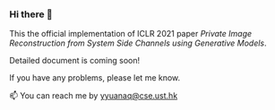### Hi there 👋

This the official implementation of ICLR 2021 paper *Private Image Reconstruction from System Side Channels using Generative Models*.

Detailed document is coming soon!

If you have any problems, please let me know.

📫 You can reach me by <yyuanaq@cse.ust.hk>

<!--
**genSCA/genSCA** is a ✨ _special_ ✨ repository because its `README.md` (this file) appears on your GitHub profile.

Here are some ideas to get you started:

- 🔭 I’m currently working on ...
- 🌱 I’m currently learning ...
- 👯 I’m looking to collaborate on ...
- 🤔 I’m looking for help with ...
- 💬 Ask me about ...
- 📫 How to reach me: ...
- 😄 Pronouns: ...
- ⚡ Fun fact: ...
-->
